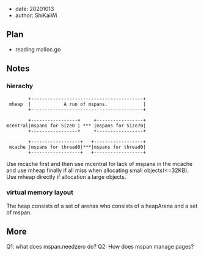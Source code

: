 - date: 20201013 
- author: ShiKaiWi

## Plan
- reading malloc.go

## Notes
### hierachy
```
        +-----------------------------------------+
 mheap  |            A run of mspans.             |
        +-----------------------------------------+
                                                   
        +-----------------+     +-----------------+
mcentral|mspans for Size0 | *** |mspans for Size70|
        +-----------------+     +-----------------+
                                                   
        +------------------+   +------------------+
 mcache |mspans for thread0|***|mspans for thread0|
        +------------------+   +------------------+
```

Use mcache first and then use mcentral for lack of mspans in the mcache and use mheap finally if all miss when allocating small objects(<=32KB).
Use mheap directly if allocation a large objects.

### virtual memory layout
The heap consists of a set of arenas who consists of a heapArena and a set of mspan.


## More
Q1: what does mspan.needzero do?
Q2: How does mspan manage pages?
